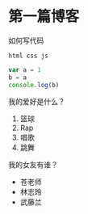 # 第一篇博客

如何写代码

    html css js
    
````javascript
var a = 1
b = a
console.log(b)
````

我的爱好是什么？

1. 篮球
2. Rap
3. 唱歌
4. 跳舞

我的女友有谁？

* 苍老师
* 林志玲
* 武藤兰
